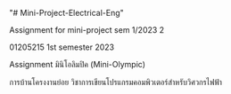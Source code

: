 "# Mini-Project-Electrical-Eng" 

Assignment for mini-project sem 1/2023 2

01205215 1st semester 2023

Assignment มินิโอลิมปิค (Mini-Olympic) 

การบ้านโครงงานย่อย วิชาการเขียนโปรแกรมคอมพิวเตอร์สำหรับวิศวกรไฟฟ้า
